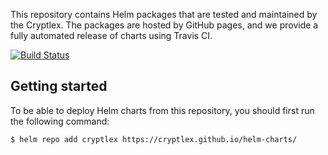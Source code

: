 This repository contains Helm packages that are tested and maintained by the Cryptlex. The packages are hosted by GitHub pages, and we provide a fully automated release of charts using Travis CI.

[![Build Status](https://travis-ci.org/kubenow/helm-charts.svg?branch=master)](https://travis-ci.org/kubenow/helm-charts)

## Getting started

To be able to deploy Helm charts from this repository, you should first run the following command:

```console
$ helm repo add cryptlex https://cryptlex.github.io/helm-charts/
```
